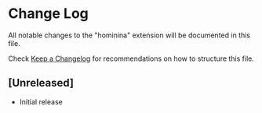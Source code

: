 # Change Log

All notable changes to the "hominina" extension will be documented in this file.

Check [Keep a Changelog](http://keepachangelog.com/) for recommendations on how to structure this file.

## [Unreleased]

- Initial release